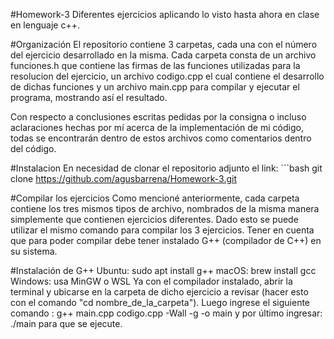 #Homework-3
Diferentes ejercicios aplicando lo visto hasta ahora en clase en lenguaje c++.

#Organización
El repositorio contiene 3 carpetas, cada una con el número del ejercicio desarrollado en la misma. Cada carpeta consta de un archivo funciones.h que contiene las firmas de las funciones utilizadas para la resolucion del ejercicio, un archivo codigo.cpp el cual contiene el desarrollo de dichas funciones y un archivo main.cpp para compilar y ejecutar el programa, mostrando así el resultado.

Con respecto a conclusiones escritas pedidas por la consigna o incluso aclaraciones hechas por mí acerca de la implementación de mi código, todas se encontrarán dentro de estos archivos como comentarios dentro del código.

#Instalacion
En necesidad de clonar el repositorio adjunto el link: ```bash git clone https://github.com/agusbarrena/Homework-3.git

#Compilar los ejercicios
Como mencioné anteriormente, cada carpeta contiene los tres mismos tipos de archivo, nombrados de la misma manera simplemente que contienen ejercicios diferentes. Dado esto se puede utilizar el mismo comando para compilar los 3 ejercicios. Tener en cuenta que para poder compilar debe tener instalado G++ (compilador de C++) en su sistema.

#Instalación de G++
Ubuntu: sudo apt install g++
macOS: brew install gcc
Windows: usa MinGW o WSL
Ya con el compilador instalado, abrir la terminal y ubicarse en la carpeta de dicho ejercicio a revisar (hacer esto con el comando "cd nombre_de_la_carpeta"). Luego ingrese el siguiente comando : g++ main.cpp codigo.cpp -Wall -g -o main y por último ingresar: ./main para que se ejecute.